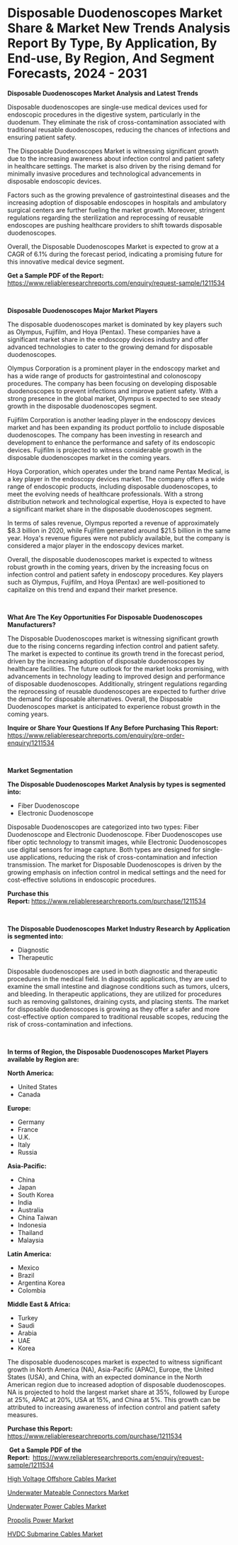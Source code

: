 <p><h1>Disposable Duodenoscopes Market Share & Market New Trends Analysis Report By Type, By Application, By End-use, By Region, And Segment Forecasts, 2024 - 2031</h1></p><p><strong>Disposable Duodenoscopes Market Analysis and Latest Trends</strong></p>
<p><p>Disposable duodenoscopes are single-use medical devices used for endoscopic procedures in the digestive system, particularly in the duodenum. They eliminate the risk of cross-contamination associated with traditional reusable duodenoscopes, reducing the chances of infections and ensuring patient safety.</p><p>The Disposable Duodenoscopes Market is witnessing significant growth due to the increasing awareness about infection control and patient safety in healthcare settings. The market is also driven by the rising demand for minimally invasive procedures and technological advancements in disposable endoscopic devices.</p><p>Factors such as the growing prevalence of gastrointestinal diseases and the increasing adoption of disposable endoscopes in hospitals and ambulatory surgical centers are further fueling the market growth. Moreover, stringent regulations regarding the sterilization and reprocessing of reusable endoscopes are pushing healthcare providers to shift towards disposable duodenoscopes.</p><p>Overall, the Disposable Duodenoscopes Market is expected to grow at a CAGR of 6.1% during the forecast period, indicating a promising future for this innovative medical device segment.</p></p>
<p><strong>Get a Sample PDF of the Report:&nbsp;</strong> <a href="https://www.reliableresearchreports.com/enquiry/request-sample/1211534">https://www.reliableresearchreports.com/enquiry/request-sample/1211534</a></p>
<p>&nbsp;</p>
<p><strong>Disposable Duodenoscopes Major Market Players</strong></p>
<p><p>The disposable duodenoscopes market is dominated by key players such as Olympus, Fujifilm, and Hoya (Pentax). These companies have a significant market share in the endoscopy devices industry and offer advanced technologies to cater to the growing demand for disposable duodenoscopes.</p><p>Olympus Corporation is a prominent player in the endoscopy market and has a wide range of products for gastrointestinal and colonoscopy procedures. The company has been focusing on developing disposable duodenoscopes to prevent infections and improve patient safety. With a strong presence in the global market, Olympus is expected to see steady growth in the disposable duodenoscopes segment.</p><p>Fujifilm Corporation is another leading player in the endoscopy devices market and has been expanding its product portfolio to include disposable duodenoscopes. The company has been investing in research and development to enhance the performance and safety of its endoscopic devices. Fujifilm is projected to witness considerable growth in the disposable duodenoscopes market in the coming years.</p><p>Hoya Corporation, which operates under the brand name Pentax Medical, is a key player in the endoscopy devices market. The company offers a wide range of endoscopic products, including disposable duodenoscopes, to meet the evolving needs of healthcare professionals. With a strong distribution network and technological expertise, Hoya is expected to have a significant market share in the disposable duodenoscopes segment.</p><p>In terms of sales revenue, Olympus reported a revenue of approximately $8.3 billion in 2020, while Fujifilm generated around $21.5 billion in the same year. Hoya's revenue figures were not publicly available, but the company is considered a major player in the endoscopy devices market.</p><p>Overall, the disposable duodenoscopes market is expected to witness robust growth in the coming years, driven by the increasing focus on infection control and patient safety in endoscopy procedures. Key players such as Olympus, Fujifilm, and Hoya (Pentax) are well-positioned to capitalize on this trend and expand their market presence.</p></p>
<p>&nbsp;</p>
<p><strong>What Are The Key Opportunities For Disposable Duodenoscopes Manufacturers?</strong></p>
<p><p>The Disposable Duodenoscopes market is witnessing significant growth due to the rising concerns regarding infection control and patient safety. The market is expected to continue its growth trend in the forecast period, driven by the increasing adoption of disposable duodenoscopes by healthcare facilities. The future outlook for the market looks promising, with advancements in technology leading to improved design and performance of disposable duodenoscopes. Additionally, stringent regulations regarding the reprocessing of reusable duodenoscopes are expected to further drive the demand for disposable alternatives. Overall, the Disposable Duodenoscopes market is anticipated to experience robust growth in the coming years.</p></p>
<p><strong>Inquire or Share Your Questions If Any Before Purchasing This Report:</strong> <a href="https://www.reliableresearchreports.com/enquiry/pre-order-enquiry/1211534">https://www.reliableresearchreports.com/enquiry/pre-order-enquiry/1211534</a></p>
<p>&nbsp;</p>
<p><strong>Market Segmentation</strong></p>
<p><strong>The Disposable Duodenoscopes Market Analysis by types is segmented into:</strong></p>
<p><ul><li>Fiber Duodenoscope</li><li>Electronic Duodenoscope</li></ul></p>
<p><p>Disposable Duodenoscopes are categorized into two types: Fiber Duodenoscope and Electronic Duodenoscope. Fiber Duodenoscopes use fiber optic technology to transmit images, while Electronic Duodenoscopes use digital sensors for image capture. Both types are designed for single-use applications, reducing the risk of cross-contamination and infection transmission. The market for Disposable Duodenoscopes is driven by the growing emphasis on infection control in medical settings and the need for cost-effective solutions in endoscopic procedures.</p></p>
<p><strong>Purchase this Report:&nbsp;</strong><a href="https://www.reliableresearchreports.com/purchase/1211534">https://www.reliableresearchreports.com/purchase/1211534</a></p>
<p>&nbsp;</p>
<p><strong>The Disposable Duodenoscopes Market Industry Research by Application is segmented into:</strong></p>
<p><ul><li>Diagnostic</li><li>Therapeutic</li></ul></p>
<p><p>Disposable duodenoscopes are used in both diagnostic and therapeutic procedures in the medical field. In diagnostic applications, they are used to examine the small intestine and diagnose conditions such as tumors, ulcers, and bleeding. In therapeutic applications, they are utilized for procedures such as removing gallstones, draining cysts, and placing stents. The market for disposable duodenoscopes is growing as they offer a safer and more cost-effective option compared to traditional reusable scopes, reducing the risk of cross-contamination and infections.</p></p>
<p>&nbsp;</p>
<p><strong>In terms of Region, the Disposable Duodenoscopes Market Players available by Region are:</strong></p>
<p>
    <p> <strong> North America: </strong>
        <ul>
            <li>United States</li>
            <li>Canada</li>
        </ul>
        </p> 
    <p> <strong> Europe: </strong>
        <ul>
            <li>Germany</li>
            <li>France</li>
            <li>U.K.</li>
            <li>Italy</li>
            <li>Russia</li>
        </ul>
        </p> 
    <p> <strong> Asia-Pacific: </strong>
        <ul>
            <li>China</li>
            <li>Japan</li>
            <li>South Korea</li>
            <li>India</li>
            <li>Australia</li>
            <li>China Taiwan</li>
            <li>Indonesia</li>
            <li>Thailand</li>
            <li>Malaysia</li>
        </ul>
        </p> 
    <p> <strong> Latin America: </strong>
        <ul>
            <li>Mexico</li>
            <li>Brazil</li>
            <li>Argentina Korea</li>
            <li>Colombia</li>
        </ul>
        </p> 
    <p> <strong> Middle East & Africa: </strong>
        <ul>
            <li>Turkey</li>
            <li>Saudi</li>
            <li>Arabia</li>
            <li>UAE</li>
            <li>Korea</li>
        </ul>
    </p>
    </p>
<p><p>The disposable duodenoscopes market is expected to witness significant growth in North America (NA), Asia-Pacific (APAC), Europe, the United States (USA), and China, with an expected dominance in the North American region due to increased adoption of disposable duodenoscopes. NA is projected to hold the largest market share at 35%, followed by Europe at 25%, APAC at 20%, USA at 15%, and China at 5%. This growth can be attributed to increasing awareness of infection control and patient safety measures.</p></p>
<p><strong>Purchase this Report: </strong><a href="https://www.reliableresearchreports.com/purchase/1211534">https://www.reliableresearchreports.com/purchase/1211534</a></p>
<p>&nbsp;<strong>Get a Sample PDF of the Report:&nbsp;&nbsp;</strong><a href="https://www.reliableresearchreports.com/enquiry/request-sample/1211534">https://www.reliableresearchreports.com/enquiry/request-sample/1211534</a></p>
<p><strong></strong></p>
<p><p><a href="https://github.com/nicholepatriciadoylenwnrjr0/Market-Research-Report-List-1/blob/main/high-voltage-offshore-cables-market.md">High Voltage Offshore Cables Market</a></p><p><a href="https://github.com/sofayahoo2023/Market-Research-Report-List-3/blob/main/underwater-mateable-connectors-market.md">Underwater Mateable Connectors Market</a></p><p><a href="https://github.com/wwwkeltoum/Market-Research-Report-List-2/blob/main/underwater-power-cables-market.md">Underwater Power Cables Market</a></p><p><a href="https://github.com/joannesouthgate/Market-Research-Report-List-2/blob/main/propolis-power-market.md">Propolis Power Market</a></p><p><a href="https://github.com/gamblestampleyjenny50m5sl6/Market-Research-Report-List-1/blob/main/hvdc-submarine-cables-market.md">HVDC Submarine Cables Market</a></p></p>